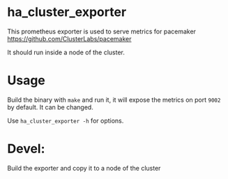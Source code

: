 # ha_cluster_exporter

This prometheus exporter is used to serve metrics for pacemaker https://github.com/ClusterLabs/pacemaker

It should run inside a node of the cluster.

# Usage

Build the binary with `make` and run it, it will expose the metrics on port `9002` by default. It can be changed.

Use `ha_cluster_exporter -h` for options.

# Devel:

Build the exporter and copy it to a node of the cluster
